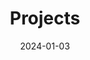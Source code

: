 ---
title: Projects
date: 2024-01-03
type: landing

# Section spacing
design:
  spacing: '5rem'

# Page sections
sections:
  - block: collection
    content:
      title: Selected Projects
      text: I enjoy making things. Here are a selection of projects that I have worked on over the years.
      filters:
        folders:
          - project
    design:
      view: article-grid
      fill_image: false
      columns: 3
      css_style: ".line-clamp-3 { -webkit-line-clamp: unset !important; overflow: visible; }"
---